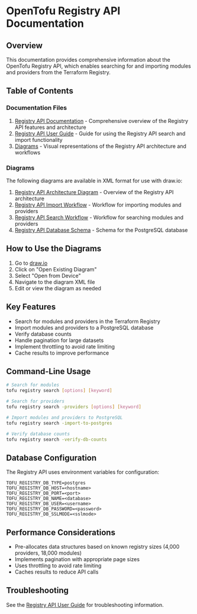 # OpenTofu Registry API Documentation

## Overview

This documentation provides comprehensive information about the OpenTofu Registry API, which enables searching for and importing modules and providers from the Terraform Registry.

## Table of Contents

### Documentation Files

1. [Registry API Documentation](./registry_api_documentation.md) - Comprehensive overview of the Registry API features and architecture
2. [Registry API User Guide](./registry_api_user_guide.md) - Guide for using the Registry API search and import functionality
3. [Diagrams](#diagrams) - Visual representations of the Registry API architecture and workflows

### Diagrams

The following diagrams are available in XML format for use with draw.io:

1. [Registry API Architecture Diagram](./registry_api_architecture_diagram.xml) - Overview of the Registry API architecture
2. [Registry API Import Workflow](./registry_api_import_workflow.xml) - Workflow for importing modules and providers
3. [Registry API Search Workflow](./registry_api_search_workflow.xml) - Workflow for searching modules and providers
4. [Registry API Database Schema](./registry_api_database_schema.xml) - Schema for the PostgreSQL database

## How to Use the Diagrams

1. Go to [draw.io](https://app.diagrams.net/)
2. Click on "Open Existing Diagram"
3. Select "Open from Device"
4. Navigate to the diagram XML file
5. Edit or view the diagram as needed

## Key Features

- Search for modules and providers in the Terraform Registry
- Import modules and providers to a PostgreSQL database
- Verify database counts
- Handle pagination for large datasets
- Implement throttling to avoid rate limiting
- Cache results to improve performance

## Command-Line Usage

```bash
# Search for modules
tofu registry search [options] [keyword]

# Search for providers
tofu registry search -providers [options] [keyword]

# Import modules and providers to PostgreSQL
tofu registry search -import-to-postgres

# Verify database counts
tofu registry search -verify-db-counts
```

## Database Configuration

The Registry API uses environment variables for configuration:

```
TOFU_REGISTRY_DB_TYPE=postgres
TOFU_REGISTRY_DB_HOST=<hostname>
TOFU_REGISTRY_DB_PORT=<port>
TOFU_REGISTRY_DB_NAME=<database>
TOFU_REGISTRY_DB_USER=<username>
TOFU_REGISTRY_DB_PASSWORD=<password>
TOFU_REGISTRY_DB_SSLMODE=<sslmode>
```

## Performance Considerations

- Pre-allocates data structures based on known registry sizes (4,000 providers, 18,000 modules)
- Implements pagination with appropriate page sizes
- Uses throttling to avoid rate limiting
- Caches results to reduce API calls

## Troubleshooting

See the [Registry API User Guide](./registry_api_user_guide.md#troubleshooting) for troubleshooting information.
